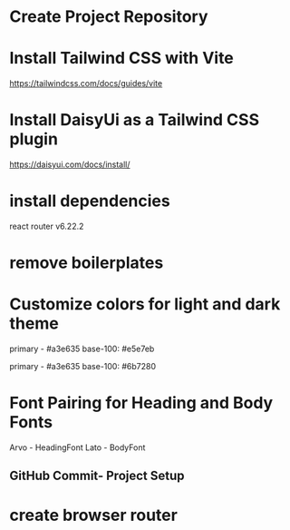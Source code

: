 # Create Project Repository

# Install Tailwind CSS with Vite

https://tailwindcss.com/docs/guides/vite

# Install DaisyUi as a Tailwind CSS plugin

https://daisyui.com/docs/install/

# install dependencies

react router v6.22.2

# remove boilerplates

# Customize colors for light and dark theme

<!-- Light theme: -->

primary - #a3e635
base-100: #e5e7eb

<!-- Dark Theme: -->

primary - #a3e635
base-100: #6b7280

# Font Pairing for Heading and Body Fonts

Arvo - HeadingFont
Lato - BodyFont

## GitHub Commit- Project Setup

# create browser router
